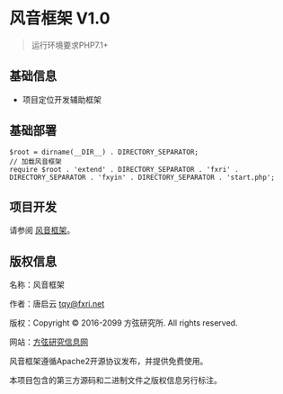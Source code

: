 风音框架 V1.0
===============

> 运行环境要求PHP7.1+

## 基础信息

* 项目定位开发辅助框架

## 基础部署

~~~
$root = dirname(__DIR__) . DIRECTORY_SEPARATOR;
// 加载风音框架
require $root . 'extend' . DIRECTORY_SEPARATOR . 'fxri' . DIRECTORY_SEPARATOR . 'fxyin' . DIRECTORY_SEPARATOR . 'start.php';
~~~

## 项目开发

请参阅 [风音框架](https://gitee.com/fxri/fxyin)。

## 版权信息

名称：风音框架

作者：唐启云 <tqy@fxri.net>

版权：Copyright © 2016-2099 方弦研究所. All rights reserved.

网站：[方弦研究信息网](https://www.fxri.net)

风音框架遵循Apache2开源协议发布，并提供免费使用。

本项目包含的第三方源码和二进制文件之版权信息另行标注。
